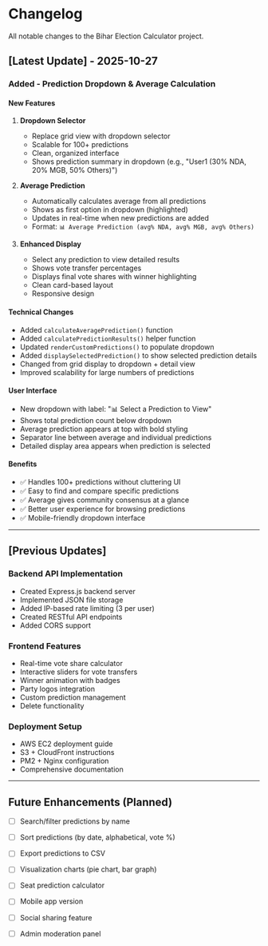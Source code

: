 # Changelog

All notable changes to the Bihar Election Calculator project.

## [Latest Update] - 2025-10-27

### Added - Prediction Dropdown & Average Calculation

#### New Features
1. **Dropdown Selector**
   - Replace grid view with dropdown selector
   - Scalable for 100+ predictions
   - Clean, organized interface
   - Shows prediction summary in dropdown (e.g., "User1 (30% NDA, 20% MGB, 50% Others)")

2. **Average Prediction**
   - Automatically calculates average from all predictions
   - Shows as first option in dropdown (highlighted)
   - Updates in real-time when new predictions are added
   - Format: `📊 Average Prediction (avg% NDA, avg% MGB, avg% Others)`

3. **Enhanced Display**
   - Select any prediction to view detailed results
   - Shows vote transfer percentages
   - Displays final vote shares with winner highlighting
   - Clean card-based layout
   - Responsive design

#### Technical Changes
- Added `calculateAveragePrediction()` function
- Added `calculatePredictionResults()` helper function
- Updated `renderCustomPredictions()` to populate dropdown
- Added `displaySelectedPrediction()` to show selected prediction details
- Changed from grid display to dropdown + detail view
- Improved scalability for large numbers of predictions

#### User Interface
- New dropdown with label: "📊 Select a Prediction to View"
- Shows total prediction count below dropdown
- Average prediction appears at top with bold styling
- Separator line between average and individual predictions
- Detailed display area appears when prediction is selected

#### Benefits
- ✅ Handles 100+ predictions without cluttering UI
- ✅ Easy to find and compare specific predictions
- ✅ Average gives community consensus at a glance
- ✅ Better user experience for browsing predictions
- ✅ Mobile-friendly dropdown interface

---

## [Previous Updates]

### Backend API Implementation
- Created Express.js backend server
- Implemented JSON file storage
- Added IP-based rate limiting (3 per user)
- Created RESTful API endpoints
- Added CORS support

### Frontend Features
- Real-time vote share calculator
- Interactive sliders for vote transfers
- Winner animation with badges
- Party logos integration
- Custom prediction management
- Delete functionality

### Deployment Setup
- AWS EC2 deployment guide
- S3 + CloudFront instructions
- PM2 + Nginx configuration
- Comprehensive documentation

---

## Future Enhancements (Planned)

- [ ] Search/filter predictions by name
- [ ] Sort predictions (by date, alphabetical, vote %)
- [ ] Export predictions to CSV
- [ ] Visualization charts (pie chart, bar graph)
- [ ] Seat prediction calculator
- [ ] Mobile app version
- [ ] Social sharing feature
- [ ] Admin moderation panel

